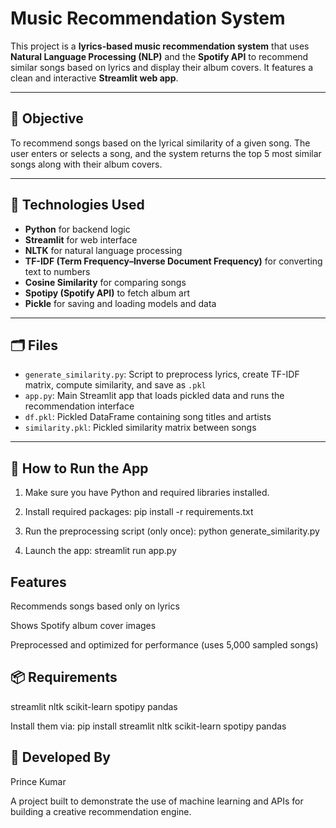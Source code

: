 # Music Recommendation System

This project is a **lyrics-based music recommendation system** that uses **Natural Language Processing (NLP)** and the **Spotify API** to recommend similar songs based on lyrics and display their album covers. 
It features a clean and interactive **Streamlit web app**.

---

## 🎯 Objective
To recommend songs based on the lyrical similarity of a given song. The user enters or selects a song, and the system returns the top 5 most similar songs along with their album covers.

---

## 🧰 Technologies Used
- **Python** for backend logic
- **Streamlit** for web interface
- **NLTK** for natural language processing
- **TF-IDF (Term Frequency–Inverse Document Frequency)** for converting text to numbers
- **Cosine Similarity** for comparing songs
- **Spotipy (Spotify API)** to fetch album art
- **Pickle** for saving and loading models and data

---

## 🗂️ Files
- `generate_similarity.py`: Script to preprocess lyrics, create TF-IDF matrix, compute similarity, and save as `.pkl`
- `app.py`: Main Streamlit app that loads pickled data and runs the recommendation interface
- `df.pkl`: Pickled DataFrame containing song titles and artists
- `similarity.pkl`: Pickled similarity matrix between songs

---
## 🚀 How to Run the App
1. Make sure you have Python and required libraries installed.

2. Install required packages:
pip install -r requirements.txt

3. Run the preprocessing script (only once):
python generate_similarity.py

4. Launch the app:
streamlit run app.py

 ## Features
Recommends songs based only on lyrics

Shows Spotify album cover images

Preprocessed and optimized for performance (uses 5,000 sampled songs)

## 📦 Requirements
streamlit
nltk
scikit-learn
spotipy
pandas

Install them via:
pip install streamlit nltk scikit-learn spotipy pandas

## 👤 Developed By
Prince Kumar

A  project built to demonstrate the use of machine learning and APIs for building a creative recommendation engine.
